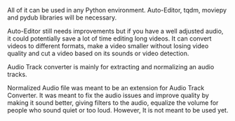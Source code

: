 All of it can be used in any Python environment. Auto-Editor, tqdm, moviepy and pydub libraries will be necessary.

Auto-Editor still needs improvements but if you have a well adjusted audio, it could potentially save a lot of time editing long videos. It can convert videos to different formats, make a video smaller without losing video quality and cut a video based on its sounds or video detection.

Audio Track converter is mainly for extracting and normalizing an audio tracks.

Normalized Audio file was meant to be an extension for Audio Track Converter. It was meant to fix the audio issues and improve quality by making it sound better, giving filters to the audio, equalize the volume for people who sound quiet or too loud. However, It is not meant to be used yet.
